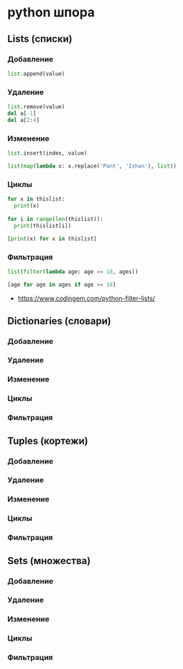 # python шпора

## Lists (списки)

### Добавление

```python
list.append(value)
```

### Удаление

```python
list.remove(value)
del a[-1]
del a[2:4]
```

### Изменение

```python
list.insert(index, value)

list(map(lambda x: x.replace('Pant', 'Ishan'), list))
```

### Циклы

```python
for x in thislist:
  print(x)
 
for i in range(len(thislist)):
  print(thislist[i])
  
[print(x) for x in thislist]
```

### Фильтрация

```python
list(filter(lambda age: age >= 18, ages))

[age for age in ages if age >= 18]
```

- https://www.codingem.com/python-filter-lists/

## Dictionaries (словари)

### Добавление
### Удаление
### Изменение
### Циклы
### Фильтрация

## Tuples (кортежи)

### Добавление
### Удаление
### Изменение
### Циклы
### Фильтрация

## Sets (множества)

### Добавление
### Удаление
### Изменение
### Циклы
### Фильтрация
